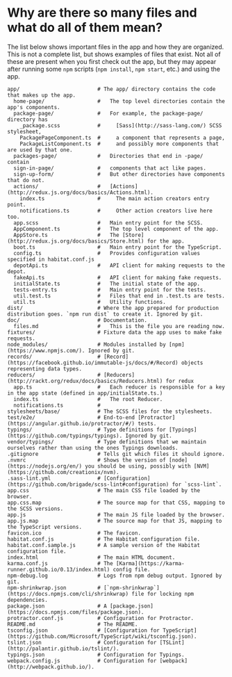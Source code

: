# Why are there so many files and what do all of them mean?

The list below shows important files in the app and how they are organized. This
is not a complete list, but shows examples of files that exist. Not all of these
are present when you first check out the app, but they may appear after running
some `npm` scripts (`npm install`, `npm start`, etc.) and using the app.

    app/                         # The app/ directory contains the code that makes up the app.
      home-page/                 #   The top level directories contain the app's components.
      package-page/              #   For example, the package-page/ directory has
        _package.scss            #     [Sass](http://sass-lang.com/) SCSS stylesheet,
        PackagePageComponent.ts  #     a component that represents a page,
        PackageListComponent.ts  #     and possibly more components that are used by that one.
      packages-page/             #   Directories that end in -page/ contain
      sign-in-page/              #   components that act like pages.
      sign-up-form/              #   But other directories have components that do not.
      actions/                   #   [Actions](http://redux.js.org/docs/basics/Actions.html).
        index.ts                 #     The main action creators entry point.
        notifications.ts         #     Other action creators live here too.
      app.scss                   #   Main entry point for the SCSS.
      AppComponent.ts            #   The top level component of the app.
      AppStore.ts                #   The [Store](http://redux.js.org/docs/basics/Store.html) for the app.
      boot.ts                    #   Main entry point for the TypeScript.
      config.ts                  #   Provides configuration values specified in habitat.conf.js
      depotApi.ts                #   API client for making requests to the depot.
      fakeApi.ts                 #   API client for making fake requests.
      initialState.ts            #   The initial state of the app.
      tests-entry.ts             #   Main entry point for the tests.
      util.test.ts               #   Files that end in .test.ts are tests.
      util.ts                    #   Utility functions.
    dist/                        # Where the app prepared for production distribution goes. `npm run dist` to create it. Ignored by git.
    doc/                         # Documentation.
      files.md                   #   This is the file you are reading now.
    fixtures/                    # Fixture data the app uses to make fake requests.
    node_modules/                # Modules installed by [npm](https://www.npmjs.com/). Ignored by git.
    records/                     # [Record](https://facebook.github.io/immutable-js/docs/#/Record) objects representing data types.
    reducers/                    # [Reducers](http://rackt.org/redux/docs/basics/Reducers.html) for redux
      app.ts                     #   Each reducer is responsible for a key in the app state (defined in app/initialState.ts.)
      index.ts                   #   The root Reducer.
      notifications.ts           #
    stylesheets/base/            # The SCSS files for the stylesheets.
    test/e2e/                    # End-to-end [Protractor](https://angular.github.io/protractor/#/) tests.
    typings/                     # Type definitions for [Typings](https://github.com/typings/typings). Ignored by git.
    vendor/typings/              # Type definitions that we maintain ourselves rather than using the ones Typings downloads.
    .gitignore                   # Tells git which files it should ignore.
    .nvmrc                       # Shows the version of [node](https://nodejs.org/en/) you should be using, possibly with [NVM](https://github.com/creationix/nvm).
    .sass-lint.yml               # [Configuration](https://github.com/brigade/scss-lint#configuration) for `scss-lint`.
    app.css                      # The main CSS file loaded by the browser.
    app.css.map                  # The source map for that CSS, mapping to the SCSS versions.
    app.js                       # The main JS file loaded by the browser.
    app.js.map                   # The source map for that JS, mapping to the TypeScript versions.
    favicon.ico                  # The favicon.
    habitat.conf.js              # The Habitat configuration file.
    habitat.conf.sample.js       # A sample version of the Habitat configuration file.
    index.html                   # The main HTML document.
    karma.conf.js                # The [Karma](https://karma-runner.github.io/0.13/index.html) config file.
    npm-debug.log                # Logs from npm debug output. Ignored by git.
    npm-shrinkwrap.json          # [`npm-shrinkwrap`](https://docs.npmjs.com/cli/shrinkwrap) file for locking npm dependencies.
    package.json                 # A [package.json](https://docs.npmjs.com/files/package.json).
    protractor.conf.js           # Configuration for Protractor.
    README.md                    # The README.
    tsconfig.json                # [Configuration for TypeScript](https://github.com/Microsoft/TypeScript/wiki/tsconfig.json).
    tslint.json                  # Configuration for [TSLint](http://palantir.github.io/tslint/).
    typings.json                 # Configuration for Typings.
    webpack.config.js            # Configuration for [webpack](http://webpack.github.io/).
